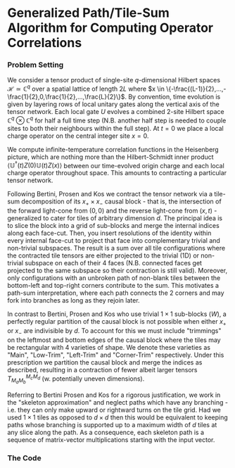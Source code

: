 # Generalized Path/Tile-Sum Algorithm for Computing Operator Correlations 

### Problem Setting

We consider a tensor product of single-site $q$-dimensional Hilbert spaces $\mathcal{H} \simeq \mathbb{C}^q$ over a spatial lattice of length $2L$ where $x \in \{-\frac{(L-1)}{2},...,-\frac{1}{2},0,\frac{1}{2},...,\frac{L}{2}\}$. By convention, time evolution is given by layering rows of local unitary gates along the vertical axis of the tensor network. Each local gate $U$ evolves a combined 2-site Hilbert space $\mathbb{C}^q \otimes \mathbb{C}^q$ for half a full time step (N.B. another half step is needed to couple sites to both their neighbours within the full step). At $t=0$ we place a local charge operator on the central integer site $x=0$. 

We compute infinite-temperature correlation functions in the Heisenberg picture, which are nothing more than the Hilbert-Schmidt inner product $\langle \mathbb{U}^{\dagger}(t) Z(0) \mathbb{U}(t) Z(x) \rangle$ between our time-evolved origin charge and each local charge operator throughout space. This amounts to contracting a particular tensor network.

Following Bertini, Prosen and Kos we contract the tensor network via a tile-sum decomposition of its $x_{+} \times x_{-}$ causal block - that is, the intersection of the forward light-cone from $(0,0)$ and the reverse light-cone from $(x,t)$ - generalized to cater for tiles of arbitrary dimension $d$. The principal idea is to slice the block into a grid of sub-blocks and merge the internal indices along each face-cut. Then, you insert resolutions of the identity within every internal face-cut to project that face into complementary trivial and non-trivial subspaces. The result is a sum over all tile configurations where the contracted tile tensors are either projected to the trivial (1D) or non-trivial subspace on each of their 4 faces (N.B. connected faces get projected to the same subspace so their contraction is still valid). Moreover, only configurations with an unbroken path of non-blank tiles between the bottom-left and top-right corners contribute to the sum. This motivates a path-sum interpretation, where each path connects the 2 corners and may fork into branches as long as they rejoin later.

In contrast to Bertini, Prosen and Kos who use trivial $1\times 1$ sub-blocks ($W$), a perfectly regular partition of the causal block is not possible when either $x_{+}$ or $x_{-}$ are indivisible by $d$. To account for this we must include "trimmings" on the leftmost and bottom edges of the causal block where the tiles may be rectangular with 4 varieties of shape. We denote these varieties as "Main", "Low-Trim", "Left-Trim" and "Corner-Trim" respectively. Under this prescription we partition the causal block and merge the indices as described, resulting in a contraction of fewer albeit larger tensors $T_{M_{a}M_{b}}^{M_{c}M_{d}}$ (w. potentially uneven dimensions).

Referring to Bertini Prosen and Kos for a rigorous justification, we work in the "skeleton approximation" and neglect paths which have any branching - i.e. they can only make upward or rightward turns on the tile grid. Had we used $1\times1$ tiles as opposed to $d\times d$ then this would be equivalent to keeping paths whose branching is supported up to a maximum width of $d$ tiles at any slice along the path. As a consequence, each skeleton path is a sequence of matrix-vector multiplications starting with the input vector.

### The Code

